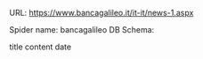 URL: https://www.bancagalileo.it/it-it/news-1.aspx

Spider name: bancagalileo
DB Schema:

title
content
date